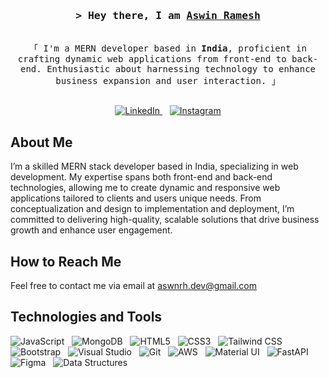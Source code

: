 <!-- Intro -->
<h3 align="center">
  <samp>&gt; Hey there, I am
    <b><a target="_blank" href="https://www.linkedin.com/in/aswnrh/">Aswin Ramesh</a></b>
  </samp>
</h3>

<p align="center">
  <samp>
    <br>
    「 I'm a MERN developer based in <b>India</b>, proficient in crafting dynamic web applications from front-end to back-end. Enthusiastic about harnessing technology to enhance business expansion and user interaction. 」
    <br><br>
  </samp>
</p>

<p align="center">
  <a href="https://www.linkedin.com/in/aswnrh/" target="_blank">
    <img src="https://img.shields.io/badge/LinkedIn-0077B5?style=for-the-badge&logo=linkedin&logoColor=white" alt="LinkedIn" />
  </a>&nbsp;&nbsp;
  <a href="https://www.instagram.com/why.decode/" target="_blank">
    <img src="https://img.shields.io/badge/Instagram-fe4164?style=for-the-badge&logo=instagram&logoColor=white" alt="Instagram" />
  </a>
</p>

<!-- About Section -->
## About Me

<p>  
   I’m a skilled MERN stack developer based in India, specializing in web development. My expertise spans both front-end and back-end technologies, allowing me to create dynamic and responsive web applications tailored to clients and users unique needs. From conceptualization and design to implementation and deployment, I’m committed to delivering high-quality, scalable solutions that drive business growth and enhance user engagement.
</p>

<!-- Contact Information -->
## How to Reach Me

<p>
  Feel free to contact me via email at <a href="mailto:aswnrh.dev@gmail.com">aswnrh.dev@gmail.com</a>
</p>

<!-- Technologies and Tools -->
## Technologies and Tools

<p>
  <img src="https://img.shields.io/badge/Javascript-F0DB4F?style=for-the-badge&labelColor=black&logo=javascript&logoColor=F0DB4F" alt="JavaScript" />&nbsp;&nbsp;
<!--   <img src="https://img.shields.io/badge/-React-61DBFB?style=for-the-badge&labelColor=black&logo=react&logoColor=61DBFB" alt="React" />&nbsp;&nbsp; -->
<!--   <img src="https://img.shields.io/badge/postgres-%23316192.svg?style=for-the-badge&logo=postgresql&logoColor=white" alt="PostgreSQL" />&nbsp;&nbsp; -->
  <img src="https://img.shields.io/badge/MongoDB-4EA94B?style=for-the-badge&logo=mongodb&logoColor=white" alt="MongoDB" />&nbsp;&nbsp;
  <img src="https://img.shields.io/badge/HTML5-E34F26?style=for-the-badge&logo=html5&logoColor=white" alt="HTML5" />&nbsp;&nbsp;
  <img src="https://img.shields.io/badge/CSS3-1572B6?style=for-the-badge&logo=css3&logoColor=white" alt="CSS3" />&nbsp;&nbsp;
  <img src="https://img.shields.io/badge/Tailwind_CSS-092749?style=for-the-badge&logo=tailwindcss&logoColor=06B6D4&labelColor=000000" alt="Tailwind CSS" />&nbsp;&nbsp;
  <img src="https://img.shields.io/badge/Bootstrap-563D7C?style=for-the-badge&logo=bootstrap&logoColor=white" alt="Bootstrap" />&nbsp;&nbsp;
<!--   <img src="https://img.shields.io/badge/Redux-593D88?style=for-the-badge&logo=redux&logoColor=white" alt="Redux" />&nbsp;&nbsp; -->
  <img src="https://img.shields.io/badge/Visual_Studio-0078d7?style=for-the-badge&logo=visual%20studio&logoColor=white" alt="Visual Studio" />&nbsp;&nbsp;
  <img src="https://img.shields.io/badge/Git-F05032?style=for-the-badge&logo=git&logoColor=white" alt="Git" />&nbsp;&nbsp;
  <img src="https://img.shields.io/badge/AWS-%23FF9900.svg?style=for-the-badge&logo=amazon-aws&logoColor=white" alt="AWS" />&nbsp;&nbsp;
<!--   <img src="https://img.shields.io/badge/docker-%230db7ed.svg?style=for-the-badge&logo=docker&logoColor=white" alt="Docker" />&nbsp;&nbsp; -->
<!--   <img src="https://img.shields.io/badge/Kubernetes-326CE5?style=for-the-badge&logo=kubernetes&logoColor=white" alt="Kubernetes" />&nbsp;&nbsp; -->
  <img src="https://img.shields.io/badge/Material_UI-0081CB?style=for-the-badge&logo=material-ui&logoColor=white" alt="Material UI" />&nbsp;&nbsp;
  <img src="https://img.shields.io/badge/FastAPI-009688?style=for-the-badge&logo=fastapi&logoColor=white" alt="FastAPI" />&nbsp;&nbsp;
  <img src="https://img.shields.io/badge/Figma-F24E1E?style=for-the-badge&logo=figma&logoColor=white" alt="Figma" />&nbsp;&nbsp;
<!--   <img src="https://img.shields.io/badge/Draw_SQL-000000?style=for-the-badge&logo=sql&logoColor=white" alt="Draw SQL" />&nbsp;&nbsp; -->
  <img src="https://img.shields.io/badge/Data_Structures-006400?style=for-the-badge" alt="Data Structures" />&nbsp;&nbsp;
<!--   <img src="https://img.shields.io/badge/WebSocket-4E4E4E?style=for-the-badge&logo=websocket&logoColor=white" alt="WebSocket" />&nbsp;&nbsp; -->
</p>
</p>
